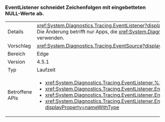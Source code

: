 ### <a name="eventlistener-truncates-strings-with-embedded-nulls"></a>EventListener schneidet Zeichenfolgen mit eingebetteten NULL-Werte ab.

|   |   |
|---|---|
|Details|<xref:System.Diagnostics.Tracing.EventListener?displayProperty=name> schneidet Zeichenfolgen mit eingebetteten NULL-Werten ab. NULL-Zeichen werden nicht von der <xref:System.Diagnostics.Tracing.EventSource?displayProperty=name>-Klasse unterstützt. Die Änderung betrifft nur Apps, die <xref:System.Diagnostics.Tracing.EventListener?displayProperty=name> verwenden, um <xref:System.Diagnostics.Tracing.EventSource?displayProperty=name>-Daten im Prozess zu lesen, und die NULL-Zeichen als Trennzeichen verwenden.|
|Vorschlag|<xref:System.Diagnostics.Tracing.EventSource?displayProperty=name> Daten sollten nach Möglichkeit aktualisiert werden, um eingebettete Null-Zeichen nicht verwendet.|
|Bereich|Edge|
|Version|4.5.1|
|Typ|Laufzeit|
|Betroffene APIs|<ul><li><xref:System.Diagnostics.Tracing.EventListener.%23ctor?displayProperty=nameWithType></li><li><xref:System.Diagnostics.Tracing.EventListener.EnableEvents(System.Diagnostics.Tracing.EventSource,System.Diagnostics.Tracing.EventLevel)?displayProperty=nameWithType></li><li><xref:System.Diagnostics.Tracing.EventListener.EnableEvents(System.Diagnostics.Tracing.EventSource,System.Diagnostics.Tracing.EventLevel,System.Diagnostics.Tracing.EventKeywords)?displayProperty=nameWithType></li><li><xref:System.Diagnostics.Tracing.EventListener.EnableEvents(System.Diagnostics.Tracing.EventSource,System.Diagnostics.Tracing.EventLevel,System.Diagnostics.Tracing.EventKeywords,System.Collections.Generic.IDictionary{System.String,System.String})?displayProperty=nameWithType></li></ul>|

